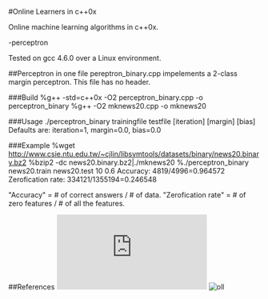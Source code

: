 #Online Learners in c++0x

Online machine learning algorithms in c++0x.

-perceptron

Tested on gcc 4.6.0 over a Linux environment.

##Perceptron in one file
pereptron_binary.cpp impelements a 2-class margin perceptron.
This file has no header.

###Build
 %g++ -std=c++0x -O2 perceptron_binary.cpp -o perceptron_binary
 %g++ -O2 mknews20.cpp -o mknews20

###Usage
./perceptron_binary trainingfile testfile [iteration] [margin] [bias]
Defaults are: iteration=1, margin=0.0, bias=0.0

###Example
 %wget http://www.csie.ntu.edu.tw/~cjlin/libsvmtools/datasets/binary/news20.binary.bz2
 %bzip2 -dc news20.binary.bz2|./mknews20
 %./perceptron_binary news20.train news20.test 10 0.6
 Accuracy: 4819/4996=0.964572
 Zerofication rate: 334121/1355194=0.246548

"Accuracy" = # of correct answers / # of data.
"Zerofication rate" = # of zero features / # of all the features.

##References
![LIBSVM Data: Classification (Binary Class)](http://www.csie.ntu.edu.tw/~cjlin/libsvmtools/datasets/binary.html)
![oll](http://code.google.com/p/oll/)

